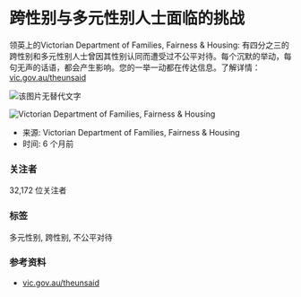 # 跨性别与多元性别人士面临的挑战

领英上的Victorian Department of Families, Fairness & Housing: 有四分之三的跨性别和多元性别人士曾因其性别认同而遭受过不公平对待。每个沉默的举动，每句无声的话语，都会产生影响。您的一举一动都在传达信息。了解详情：[vic.gov.au/theunsaid](http://vic.gov.au/theunsaid)

![该图片无替代文字](https://media.licdn.com/dms/image/v2/D5610AQG8OYNLMT4DUw/image-shrink_1280/image-shrink_1280/0/1721102423697?e=2147483647&v=beta&t=7OgzPu0_onJdTpNcxL2wCCgHfapLca1w_zun1Hn2VXg)

![Victorian Department of Families, Fairness & Housing](https://media.licdn.com/dms/image/v2/C4D0BAQFv0JvvNTIuQQ/company-logo_100_100/company-logo_100_100/0/1652925719425/vicgovdffh_logo?e=2147483647&v=beta&t=EbTWxqMNWeDMBmRljYwFnpLgVZcTd8Q6463fHBa-r7c)

- 来源: Victorian Department of Families, Fairness & Housing
- 时间: 6 个月前

### 关注者
32,172 位关注者

### 标签
多元性别, 跨性别, 不公平对待

### 参考资料
- [vic.gov.au/theunsaid](http://vic.gov.au/theunsaid)